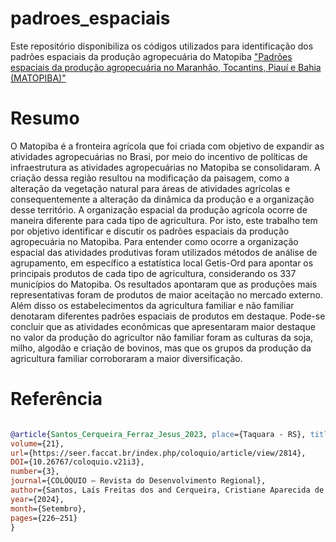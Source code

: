 # padroes_espaciais
Este repositório disponibiliza os códigos utilizados para identificação dos padrões espaciais da produção agropecuária do Matopiba
["Padrões espaciais da produção agropecuária no Maranhão, Tocantins, Piauí e Bahia (MATOPIBA)"](https://seer.faccat.br/index.php/coloquio/article/view/2814)

# Resumo
O Matopiba é a fronteira agrícola que foi criada com objetivo de expandir as atividades agropecuárias no Brasi, por meio do incentivo de políticas de infraestrutura as atividades agropecuárias no Matopiba se consolidaram. A criação dessa região resultou na modificação da paisagem, como a alteração da vegetação natural para áreas de atividades agrícolas e consequentemente a alteração da dinâmica da produção e a organização desse território. A organização espacial da produção agrícola ocorre de maneira diferente para cada tipo de agricultura. Por isto, este trabalho tem por objetivo identificar e discutir os padrões espaciais da produção agropecuária no Matopiba. Para entender como ocorre a organização espacial das atividades produtivas foram utilizados métodos de análise de agrupamento, em específico a estatística local Getis-Ord para apontar os principais produtos de cada tipo de agricultura, considerando os 337 municípios do Matopiba. Os resultados apontaram que as produções mais representativas foram de produtos de maior aceitação no mercado externo. Além disso os estabelecimentos da agricultura familiar e não familiar denotaram diferentes padrões espaciais de produtos em destaque. Pode-se concluir que as atividades econômicas que apresentaram maior destaque no valor da produção do agricultor não familiar foram as culturas da soja, milho, algodão e criação de bovinos, mas que os grupos da produção da agricultura familiar corroboraram a maior diversificação.

# Referência

```bibtex

@article{Santos_Cerqueira_Ferraz_Jesus_2023, place={Taquara - RS}, title={Padrões espaciais da produção agropecuária no Maranhão, Tocantins, Piauí e Bahia (MATOPIBA)}, 
volume={21}, 
url={https://seer.faccat.br/index.php/coloquio/article/view/2814}, 
DOI={10.26767/coloquio.v21i3}, 
number={3}, 
journal={COLÓQUIO – Revista do Desenvolvimento Regional}, 
author={Santos, Laís Freitas dos and Cerqueira, Cristiane Aparecida de and Ferraz, Marcelo Inácio Ferreira and Jesus, Clesio Marcelino de}, 
year={2024}, 
month={Setembro}, 
pages={226–251}
}

